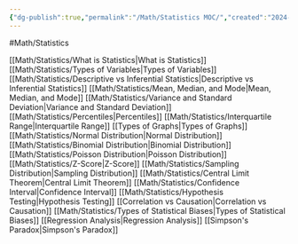 ```yaml
---
{"dg-publish":true,"permalink":"/Math/Statistics MOC/","created":"2024-11-09T13:43:28.268-05:00","updated":"2024-11-24T00:02:53.698-05:00"}
---
```



#Math/Statistics 

[[Math/Statistics/What is Statistics\|What is Statistics]]
[[Math/Statistics/Types of Variables\|Types of Variables]]
[[Math/Statistics/Descriptive vs Inferential Statistics\|Descriptive vs Inferential Statistics]]
[[Math/Statistics/Mean, Median, and Mode\|Mean, Median, and Mode]]
[[Math/Statistics/Variance and Standard Deviation\|Variance and Standard Deviation]]
[[Math/Statistics/Percentiles\|Percentiles]]
[[Math/Statistics/Interquartile Range\|Interquartile Range]]
[[Types of Graphs\|Types of Graphs]]
[[Math/Statistics/Normal Distribution\|Normal Distribution]]
[[Math/Statistics/Binomial Distribution\|Binomial Distribution]]
[[Math/Statistics/Poisson Distribution\|Poisson Distribution]]
[[Math/Statistics/Z-Score\|Z-Score]]
[[Math/Statistics/Sampling Distribution\|Sampling Distribution]]
[[Math/Statistics/Central Limit Theorem\|Central Limit Theorem]]
[[Math/Statistics/Confidence Interval\|Confidence Interval]]
[[Math/Statistics/Hypothesis Testing\|Hypothesis Testing]]
[[Correlation vs Causation\|Correlation vs Causation]]
[[Math/Statistics/Types of Statistical Biases\|Types of Statistical Biases]]
[[Regression Analysis\|Regression Analysis]]
[[Simpson's Paradox\|Simpson's Paradox]]

